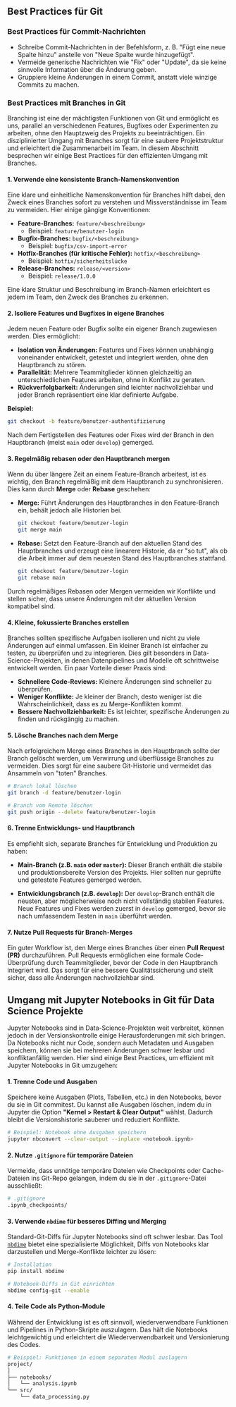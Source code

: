 ## Best Practices für Git

### Best Practices für Commit-Nachrichten

- Schreibe Commit-Nachrichten in der Befehlsform, z. B. "Fügt eine neue Spalte hinzu" anstelle von "Neue Spalte wurde hinzugefügt".
- Vermeide generische Nachrichten wie "Fix" oder "Update", da sie keine sinnvolle Information über die Änderung geben.
- Gruppiere kleine Änderungen in einem Commit, anstatt viele winzige Commits zu machen.


### Best Practices mit Branches in Git

Branching ist eine der mächtigsten Funktionen von Git und ermöglicht es uns, parallel an verschiedenen Features, Bugfixes oder Experimenten zu arbeiten, ohne den Hauptzweig des Projekts zu beeinträchtigen. Ein disziplinierter Umgang mit Branches sorgt für eine saubere Projektstruktur und erleichtert die Zusammenarbeit im Team. In diesem Abschnitt besprechen wir einige Best Practices für den effizienten Umgang mit Branches.

#### 1. Verwende eine konsistente Branch-Namenskonvention

Eine klare und einheitliche Namenskonvention für Branches hilft dabei, den Zweck eines Branches sofort zu verstehen und Missverständnisse im Team zu vermeiden. Hier einige gängige Konventionen:

- **Feature-Branches:** `feature/<beschreibung>`
    - Beispiel: `feature/benutzer-login`
- **Bugfix-Branches:** `bugfix/<beschreibung>`
    - Beispiel: `bugfix/csv-import-error`
- **Hotfix-Branches (für kritische Fehler):** `hotfix/<beschreibung>`
    - Beispiel: `hotfix/sicherheitslücke`
- **Release-Branches:** `release/<version>`
    - Beispiel: `release/1.0.0`

Eine klare Struktur und Beschreibung im Branch-Namen erleichtert es jedem im Team, den Zweck des Branches zu erkennen.



#### 2. Isoliere Features und Bugfixes in eigene Branches

Jedem neuen Feature oder Bugfix sollte ein eigener Branch zugewiesen werden. Dies ermöglicht:

- **Isolation von Änderungen:** Features und Fixes können unabhängig voneinander entwickelt, getestet und integriert werden, ohne den Hauptbranch zu stören.
- **Parallelität:** Mehrere Teammitglieder können gleichzeitig an unterschiedlichen Features arbeiten, ohne in Konflikt zu geraten.
- **Rückverfolgbarkeit:** Änderungen sind leichter nachvollziehbar und jeder Branch repräsentiert eine klar definierte Aufgabe.

**Beispiel:**

```bash
git checkout -b feature/benutzer-authentifizierung
```

Nach dem Fertigstellen des Features oder Fixes wird der Branch in den Hauptbranch (meist `main` oder `develop`) gemerged.



#### 3. Regelmäßig rebasen oder den Hauptbranch mergen

Wenn du über längere Zeit an einem Feature-Branch arbeitest, ist es wichtig, den Branch regelmäßig mit dem Hauptbranch zu synchronisieren. Dies kann durch **Merge** oder **Rebase** geschehen:

- **Merge:** Führt Änderungen des Hauptbranches in den Feature-Branch ein, behält jedoch alle Historien bei.
  
  ```bash
  git checkout feature/benutzer-login
  git merge main
  ```

- **Rebase:** Setzt den Feature-Branch auf den aktuellen Stand des Hauptbranches und erzeugt eine linearere Historie, da er "so tut", als ob die Arbeit immer auf dem neuesten Stand des Hauptbranches stattfand.

  ```bash
  git checkout feature/benutzer-login
  git rebase main
  ```

Durch regelmäßiges Rebasen oder Mergen vermeiden wir Konflikte und stellen sicher, dass unsere Änderungen mit der aktuellen Version kompatibel sind.



#### 4. Kleine, fokussierte Branches erstellen

Branches sollten spezifische Aufgaben isolieren und nicht zu viele Änderungen auf einmal umfassen. Ein kleiner Branch ist einfacher zu testen, zu überprüfen und zu integrieren. Dies gilt besonders in Data-Science-Projekten, in denen Datenpipelines und Modelle oft schrittweise entwickelt werden. Ein paar Vorteile dieser Praxis sind:

- **Schnellere Code-Reviews:** Kleinere Änderungen sind schneller zu überprüfen.
- **Weniger Konflikte:** Je kleiner der Branch, desto weniger ist die Wahrscheinlichkeit, dass es zu Merge-Konflikten kommt.
- **Bessere Nachvollziehbarkeit:** Es ist leichter, spezifische Änderungen zu finden und rückgängig zu machen.



#### 5. Lösche Branches nach dem Merge

Nach erfolgreichem Merge eines Branches in den Hauptbranch sollte der Branch gelöscht werden, um Verwirrung und überflüssige Branches zu vermeiden. Dies sorgt für eine saubere Git-Historie und vermeidet das Ansammeln von "toten" Branches.

```bash
# Branch lokal löschen
git branch -d feature/benutzer-login

# Branch vom Remote löschen
git push origin --delete feature/benutzer-login
```



#### 6. Trenne Entwicklungs- und Hauptbranch

Es empfiehlt sich, separate Branches für Entwicklung und Produktion zu haben:

- **Main-Branch (z.B. `main` oder `master`):** Dieser Branch enthält die stabile und produktionsbereite Version des Projekts. Hier sollten nur geprüfte und getestete Features gemerged werden.
  
- **Entwicklungsbranch (z.B. `develop`):** Der `develop`-Branch enthält die neusten, aber möglicherweise noch nicht vollständig stabilen Features. Neue Features und Fixes werden zuerst in `develop` gemerged, bevor sie nach umfassendem Testen in `main` überführt werden.



#### 7. Nutze Pull Requests für Branch-Merges

Ein guter Workflow ist, den Merge eines Branches über einen **Pull Request (PR)** durchzuführen. Pull Requests ermöglichen eine formale Code-Überprüfung durch Teammitglieder, bevor der Code in den Hauptbranch integriert wird. Das sorgt für eine bessere Qualitätssicherung und stellt sicher, dass alle Änderungen nachvollziehbar sind.


## Umgang mit Jupyter Notebooks in Git für Data Science Projekte

Jupyter Notebooks sind in Data-Science-Projekten weit verbreitet, können jedoch in der Versionskontrolle einige Herausforderungen mit sich bringen. Da Notebooks nicht nur Code, sondern auch Metadaten und Ausgaben speichern, können sie bei mehreren Änderungen schwer lesbar und konfliktanfällig werden. Hier sind einige Best Practices, um effizient mit Jupyter Notebooks in Git umzugehen:



#### 1. **Trenne Code und Ausgaben**
Speichere keine Ausgaben (Plots, Tabellen, etc.) in den Notebooks, bevor du sie in Git commitest. Du kannst alle Ausgaben löschen, indem du in Jupyter die Option **"Kernel > Restart & Clear Output"** wählst. Dadurch bleibt die Versionshistorie sauberer und reduziert Konflikte.

```bash
# Beispiel: Notebook ohne Ausgaben speichern
jupyter nbconvert --clear-output --inplace <notebook.ipynb>
```

#### 2. **Nutze `.gitignore` für temporäre Dateien**
Vermeide, dass unnötige temporäre Dateien wie Checkpoints oder Cache-Dateien ins Git-Repo gelangen, indem du sie in der `.gitignore`-Datei ausschließt:

```bash
# .gitignore
.ipynb_checkpoints/
```

#### 3. **Verwende `nbdime` für besseres Diffing und Merging**
Standard-Git-Diffs für Jupyter Notebooks sind oft schwer lesbar. Das Tool [`nbdime`](https://github.com/jupyter/nbdime) bietet eine spezialisierte Möglichkeit, Diffs von Notebooks klar darzustellen und Merge-Konflikte leichter zu lösen:

```bash
# Installation
pip install nbdime

# Notebook-Diffs in Git einrichten
nbdime config-git --enable
```

#### 4. **Teile Code als Python-Module**
Während der Entwicklung ist es oft sinnvoll, wiederverwendbare Funktionen und Pipelines in Python-Skripte auszulagern. Das hält die Notebooks leichtgewichtig und erleichtert die Wiederverwendbarkeit und Versionierung des Codes.

```bash
# Beispiel: Funktionen in einem separaten Modul auslagern
project/
│
├── notebooks/
│   └── analysis.ipynb
└── src/
    └── data_processing.py
```
